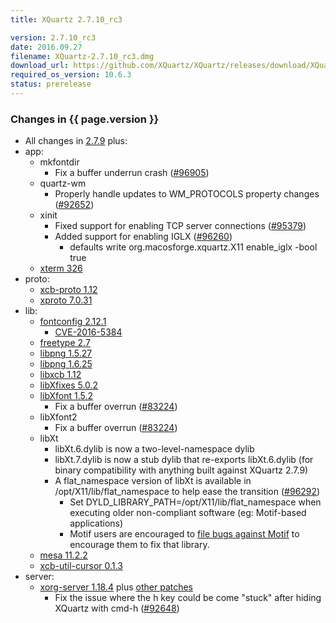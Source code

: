 ```yaml
---
title: XQuartz 2.7.10_rc3

version: 2.7.10_rc3
date: 2016.09.27
filename: XQuartz-2.7.10_rc3.dmg
download_url: https://github.com/XQuartz/XQuartz/releases/download/XQuartz-2.7.10_rc3/XQuartz-2.7.10_rc3.dmg
required_os_version: 10.6.3
status: prerelease
---
```


### Changes in {{ page.version }} ###
  * All changes in [2.7.9](XQuartz-2.7.9.html) plus:
  * app:
    * mkfontdir
      * Fix a buffer underrun crash ([#96905](https://bugs.freedesktop.org/show_bug.cgi?id=96905))
    * quartz-wm
      * Properly handle updates to WM_PROTOCOLS property changes ([#92652](https://bugs.freedesktop.org/show_bug.cgi?id=92652))
    * xinit
      * Fixed support for enabling TCP server connections ([#95379](https://bugs.freedesktop.org/show_bug.cgi?id=95379))
      * Added support for enabling IGLX ([#96260](https://bugs.freedesktop.org/show_bug.cgi?id=96260))
        * defaults write org.macosforge.xquartz.X11 enable_iglx -bool true
    * [xterm 326](https://lists.x.org/archives/xorg/2016-September/058285.html)
  * proto:
    * [xcb-proto 1.12](https://lists.x.org/archives/xorg-announce/2016-May/002693.html)
    * [xproto 7.0.31](https://lists.x.org/archives/xorg-announce/2016-September/002713.html)
  * lib:
    * [fontconfig 2.12.1](https://lists.freedesktop.org/archives/fontconfig/2016-August/005794.html)
      * [CVE-2016-5384](https://cve.mitre.org/cgi-bin/cvename.cgi?name=CVE-2016-5384)
    * [freetype 2.7](https://sourceforge.net/projects/freetype/files/freetype2/2.7)
    * [libpng 1.5.27](https://downloads.sourceforge.net/libpng/libpng15/1.5.27/libpng-1.5.27-README.txt)
    * [libpng 1.6.25](https://downloads.sourceforge.net/libpng/libpng16/1.6.25/libpng-1.6.25-README.txt)
    * [libxcb 1.12](https://lists.x.org/archives/xorg-announce/2016-May/002694.html)
    * [libXfixes 5.0.2](https://lists.x.org/archives/xorg-announce/2016-May/002695.html)
    * [libXfont 1.5.2](https://lists.x.org/archives/xorg-announce/2016-August/002702.html)
      * Fix a buffer overrun ([#83224](https://bugs.freedesktop.org/show_bug.cgi?id=83224))
    * libXfont2
      * Fix a buffer overrun ([#83224](https://bugs.freedesktop.org/show_bug.cgi?id=83224))
    * libXt
      * libXt.6.dylib is now a two-level-namespace dylib
      * libXt.7.dylib is now a stub dylib that re-exports libXt.6.dylib (for binary compatibility with anything built against XQuartz 2.7.9)
      * A flat_namespace version of libXt is available in /opt/X11/lib/flat_namespace to help ease the transition ([#96292](https://bugs.freedesktop.org/show_bug.cgi?id=96292))
         * Set DYLD_LIBRARY_PATH=/opt/X11/lib/flat_namespace when executing older non-compliant software (eg: Motif-based applications)
         * Motif users are encouraged to [file bugs against Motif](http://motif.ics.com) to encourage them to fix that library.
    * [mesa 11.2.2](http://mesa3d.org/relnotes/11.2.2.html)
    * [xcb-util-cursor 0.1.3](https://lists.x.org/archives/xorg-announce/2016-May/002691.html)
  * server:
    * [xorg-server 1.18.4](https://lists.x.org/archives/xorg-announce/2016-July/002699.html) plus [other patches](https://github.com/XQuartz/xorg-server/commits/XQuartz-2.7.10_rc3)
      * Fix the issue where the h key could be come "stuck" after hiding XQuartz with cmd-h ([#92648](https://bugs.freedesktop.org/show_bug.cgi?id=92648))
